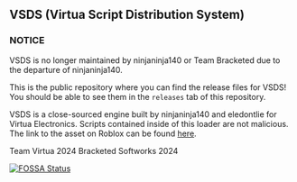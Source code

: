 ## VSDS (Virtua Script Distribution System)

### NOTICE
VSDS is no longer maintained by ninjaninja140 or Team Bracketed due to the departure of ninjaninja140.

This is the public repository where you can find the release files for VSDS!
You should be able to see them in the `releases` tab of this repository.

VSDS is a close-sourced engine built by ninjaninja140 and eledontlie for Virtua Electronics.
Scripts contained inside of this loader are not malicious.
The link to the asset on Roblox can be found [here](https://create.roblox.com/store/asset/16582923129).

Team Virtua 2024
Bracketed Softworks 2024

[![FOSSA Status](https://app.fossa.com/api/projects/git%2Bgithub.com%2FBracketed%2FVSDS-V3.svg?type=large&issueType=license)](https://app.fossa.com/projects/git%2Bgithub.com%2FBracketed%2FVSDS-V3?ref=badge_large&issueType=license)
